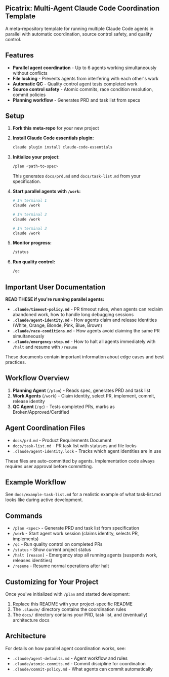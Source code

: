 ## Picatrix: Multi-Agent Claude Code Coordination Template

A meta-repository template for running multiple Claude Code agents in parallel with automatic coordination, source control safety, and quality control.

## Features

- **Parallel agent coordination** - Up to 6 agents working simultaneously without conflicts
- **File locking** - Prevents agents from interfering with each other's work
- **Automatic QC** - Quality control agent tests completed work
- **Source control safety** - Atomic commits, race condition resolution, commit policies
- **Planning workflow** - Generates PRD and task list from specs

## Setup

1. **Fork this meta-repo** for your new project
2. **Install Claude Code essentials plugin:**
   ```bash
   claude plugin install claude-code-essentials
   ```
3. **Initialize your project:**
   ```bash
   /plan <path-to-spec>
   ```
   This generates `docs/prd.md` and `docs/task-list.md` from your specification.

4. **Start parallel agents with `/work`:**
   ```bash
   # In terminal 1
   claude /work

   # In terminal 2
   claude /work

   # In terminal 3
   claude /work
   ```

5. **Monitor progress:**
   ```bash
   /status
   ```

6. **Run quality control:**
   ```bash
   /qc
   ```

## Important User Documentation

**READ THESE if you're running parallel agents:**

- **`.claude/timeout-policy.md`** - PR timeout rules, when agents can reclaim abandoned work, how to handle long debugging sessions
- **`.claude/agent-identity.md`** - How agents claim and release identities (White, Orange, Blonde, Pink, Blue, Brown)
- **`.claude/race-conditions.md`** - How agents avoid claiming the same PR simultaneously
- **`.claude/emergency-stop.md`** - How to halt all agents immediately with `/halt` and resume with `/resume`

These documents contain important information about edge cases and best practices.

## Workflow Overview

1. **Planning Agent** (`/plan`) - Reads spec, generates PRD and task list
2. **Work Agents** (`/work`) - Claim identity, select PR, implement, commit, release identity
3. **QC Agent** (`/qc`) - Tests completed PRs, marks as Broken/Approved/Certified

## Agent Coordination Files

- `docs/prd.md` - Product Requirements Document
- `docs/task-list.md` - PR task list with statuses and file locks
- `.claude/agent-identity.lock` - Tracks which agent identities are in use

These files are auto-committed by agents. Implementation code always requires user approval before committing.

## Example Workflow

See `docs/example-task-list.md` for a realistic example of what task-list.md looks like during active development.

## Commands

- `/plan <spec>` - Generate PRD and task list from specification
- `/work` - Start agent work session (claims identity, selects PR, implements)
- `/qc` - Run quality control on completed PRs
- `/status` - Show current project status
- `/halt [reason]` - Emergency stop all running agents (suspends work, releases identities)
- `/resume` - Resume normal operations after halt

## Customizing for Your Project

Once you've initialized with `/plan` and started development:

1. Replace this README with your project-specific README
2. The `.claude/` directory contains the coordination rules
3. The `docs/` directory contains your PRD, task list, and (eventually) architecture docs

## Architecture

For details on how parallel agent coordination works, see:

- `.claude/agent-defaults.md` - Agent workflow and rules
- `.claude/atomic-commits.md` - Commit discipline for coordination
- `.claude/commit-policy.md` - What agents can commit automatically